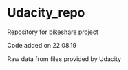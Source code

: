 # Udacity_repo
Repository for bikeshare project

Code added on 22.08.19

Raw data from files provided by Udacity

